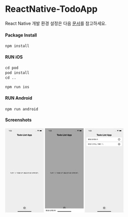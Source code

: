 # ReactNative-TodoApp

React Native 개발 환경 설정은 다음 [문서](https://reactnative.dev/docs/environment-setup)를 참고하세요.

#### Package Install
```
npm install
```

#### RUN iOS
```
cd pod
pod install
cd ..
```

```
npm run ios
```

#### RUN Android
```
npm run android
```

#### Screenshots
<img src="/images/screenshot1.png" width="25%" height="25%" title="screenshot" alt="screenshot"></img>
<img src="/images/screenshot2.png" width="25%" height="25%" title="screenshot" alt="screenshot"></img>
<img src="/images/screenshot3.png" width="25%" height="25%" title="screenshot" alt="screenshot"></img>